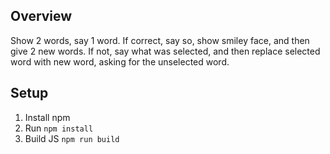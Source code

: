## Overview

Show 2 words, say 1 word. If correct, say so, show smiley face, and then give 2 new words. If not, say what was selected, and then replace selected word with new word, asking for the unselected word.

## Setup

1. Install npm
2. Run `npm install`
3. Build JS `npm run build`